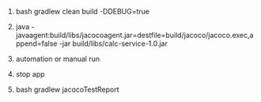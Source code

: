 1.  bash gradlew clean build -DDEBUG=true

2.  java -javaagent:build/libs/jacocoagent.jar=destfile=build/jacoco/jacoco.exec,append=false -jar build/libs/calc-service-1.0.jar

3.  automation or manual run

4.  stop app

5.  bash gradlew jacocoTestReport